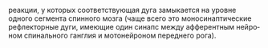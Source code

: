 реакции, у кото­рых соответствующая дуга замыкается на уровне одного сегмен­та спинного мозга (чаще всего это моносинаптические рефлек­торные дуги, имеющие один синапс между афферентным нейро­ном спинального ганглия и мотонейроном переднего рога).